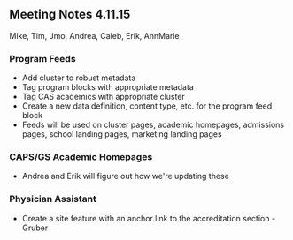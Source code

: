## Meeting Notes 4.11.15
Mike, Tim, Jmo, Andrea, Caleb, Erik, AnnMarie

### Program Feeds
* Add cluster to robust metadata
* Tag program blocks with appropriate metadata
* Tag CAS academics with appropriate cluster
* Create a new data definition, content type, etc. for the program feed block
* Feeds will be used on cluster pages, academic homepages, admissions pages, school landing pages, marketing landing pages

### CAPS/GS Academic Homepages
* Andrea and Erik will figure out how we're updating these

### Physician Assistant
* Create a site feature with an anchor link to the accreditation section - Gruber
